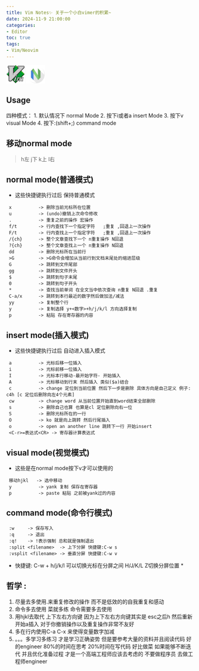 ```yaml
---
title: Vim Notes✨ 关于一个小白vimer的积累~
date: 2024-11-9 21:00:00
categories: 
- Editor
toc: true
tags:
- Vim/Neovim
---
```

<img src="../images/vim-original.svg" width="50" height="50"/>
<img src="../images/apps-neovim.svg" width="50" height="50"/> 

## Usage
 四种模式：
    1. 默认情况下  normal Mode
    2. 按下i或者a  insert Mode
    3. 按下v       visual Mode
    4. 按下:(shift+;) command mode
## 移动normal mode
> h左   j下   k上   l右

## normal mode(普通模式)
- 这些快捷键执行过后 保持普通模式
```
 x          -> 删除当前光标所在位置
 u          -> (undo)撤销上次命令修改
 .          -> 重复之前的操作 宏操作 
 f/t        -> 行内查找下一个指定字符   ;重复 ,回退上一次操作
 F/t        -> 行内查找上一个指定字符   ;重复 ,回退上一次操作
 /{ch}      -> 整个文章查找下一个 n重复操作 N回退
 ?{ch}      -> 整个文章查找上一个 n重复操作 N回退
 dd         -> 删除光标所在当前行
 >G         -> >G命令会增加从当前行到文档末尾处的缩进层级
 G          -> 跳转到文件尾部
 gg         -> 跳转到文件开头
 $          -> 跳转到句子末尾
 0          -> 跳转到句子开头
 *          -> 查找当前单词 在全文当中依次查询 n重复 N回退 .重复
 C-a/x      -> 跳转到本行最近的数字然后做加法/减法
 yy         -> 复制整个行
 y          -> 复制选择 y+<数字>+h/j/k/l 方向选择复制
 p          -> 粘贴 存在寄存器的内容
```
## insert mode(插入模式)
- 这些快捷键执行过后 自动进入插入模式
```
 a          -> 光标后移一位插入
 i          -> 光标前移一位插入
 I          -> 光标本行移动-最开始字符- 开始插入
 A          -> 光标移动到行末 然后插入 类似($a)结合 
 c          -> change 定位到当前位置 然后下一步是删除 具体方向是自己定义 例子: c4h [c 定位后删除向左4个元素]
 cw         -> change word 从当前位置开始直到word结束全部删除
 s          -> 删除自己也算 也算是cl 定位删除向右一位
 S          -> 删除光标所在的一行
 O          -> ko 就是向上跳转 然后行尾插入
 o          -> open an another line 跳转下一行 开始insert
 <C-r>=表达式<CR> -> 寄存器计算表达式
```

## visual mode(视觉模式)
- 这些是在normal mode按下v才可以使用的

```
 移动hjkl   -> 选中移动
 y          -> yank 复制 保存在寄存器
 p          -> paste 粘贴 之前被yank过的内容

```

## command mode(命令行模式)
```
 :w     -> 保存写入
 :q     -> 退出
 :q!    -> !表示强制 总和就是强制退出
 :split <filename>  -> 上下分屏 快捷键:C-w s
 :vsplit <filename> -> 垂直分屏 快捷键:C-w v
```
* 快捷键: C-w + h/j/k/l 可以切换光标在分屏之间 H/J/K/L Z切换分屏位置 *


## 哲学 : 
1. 尽量去多使用.来重复修改的操作 而不是低效的的自我重复和感动
2. 命令多去使用 菜就多练 命令需要多去使用
3. 用hjkl去取代 上下左右方向键 因为上下左右方向键其实是 esc之后h 然后重新开始a插入 对于你撤销操作以及重复操作非常不友好
4. 多在行内使用C-a C-x 来使得变量数字加减
5. 。。。多学习多练习 才是学习正确姿势 但是要参考大量的资料并且阅读代码 好的engineer 80%的时间在思考 20%时间在写代码 好比做菜 如果能够不断迭代 并且优化准备过程 才是一个高端工程师应该去考虑的 不要做程序员 去做工程师engineer
